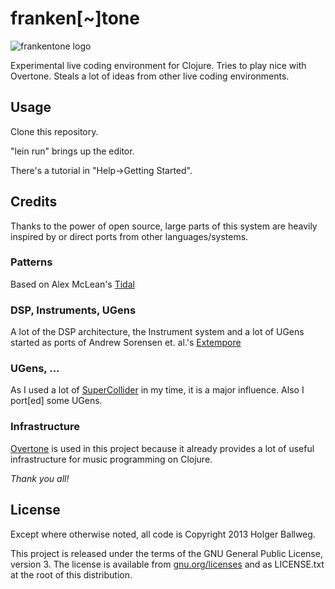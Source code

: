 franken[~]tone
===========

![frankentone logo](https://raw.github.com/mortuosplango/frankentone/master/resources/frankentone-logo.png)

Experimental live coding environment for Clojure. Tries to play nice
with Overtone. Steals a lot of ideas from other live coding
environments.

## Usage

Clone this repository.

"lein run" brings up the editor.

There's a tutorial in "Help->Getting Started".

## Credits

Thanks to the power of open source, large parts of this system are
heavily inspired by or direct ports from other languages/systems.

### Patterns

Based on Alex McLean's [Tidal](http://yaxu.org/tidal/)

### DSP, Instruments, UGens

A lot of the DSP architecture, the Instrument system and a lot of
UGens started as ports of Andrew Sorensen et. al.'s
[Extempore](https://github.com/digego/extempore)

### UGens, ...

As I used a lot of
[SuperCollider](http://supercollider.sourceforge.net/) in my time, it
is a major influence. Also I port[ed] some UGens.

### Infrastructure

[Overtone](https://github.com/overtone/) is used in this project
because it already provides a lot of useful infrastructure for music
programming on Clojure.


*Thank you all!*

## License

Except where otherwise noted, all code is Copyright 2013 Holger Ballweg.

This project is released under the terms of the GNU General
Public License, version 3.  The license is available from
[gnu.org/licenses](http://www.gnu.org/licenses/) and as LICENSE.txt at the root of this distribution.

